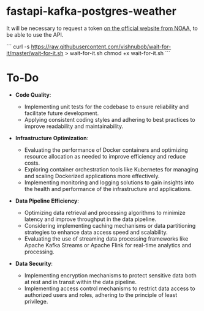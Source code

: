 # fastapi-kafka-postgres-weather


It will be necessary to request a token [on the official website from NOAA](
https://www.ncdc.noaa.gov/cdo-web/token), to be able to use the API. 


´´´
curl -s https://raw.githubusercontent.com/vishnubob/wait-for-it/master/wait-for-it.sh > wait-for-it.sh
chmod +x wait-for-it.sh
´´´

# To-Do
- **Code Quality**:
  - Implementing unit tests for the codebase to ensure reliability and facilitate future development.
  - Applying consistent coding styles and adhering to best practices to improve readability and maintainability.

- **Infrastructure Optimization**:
  - Evaluating the performance of Docker containers and optimizing resource allocation as needed to improve efficiency and reduce costs.
  - Exploring container orchestration tools like Kubernetes for managing and scaling Dockerized applications more effectively.
  - Implementing monitoring and logging solutions to gain insights into the health and performance of the infrastructure and applications.

- **Data Pipeline Efficiency**:
  - Optimizing data retrieval and processing algorithms to minimize latency and improve throughput in the data pipeline.
  - Considering implementing caching mechanisms or data partitioning strategies to enhance data access speed and scalability.
  - Evaluating the use of streaming data processing frameworks like Apache Kafka Streams or Apache Flink for real-time analytics and processing.

- **Data Security**:
  - Implementing encryption mechanisms to protect sensitive data both at rest and in transit within the data pipeline.
  - Implementing access control mechanisms to restrict data access to authorized users and roles, adhering to the principle of least privilege.